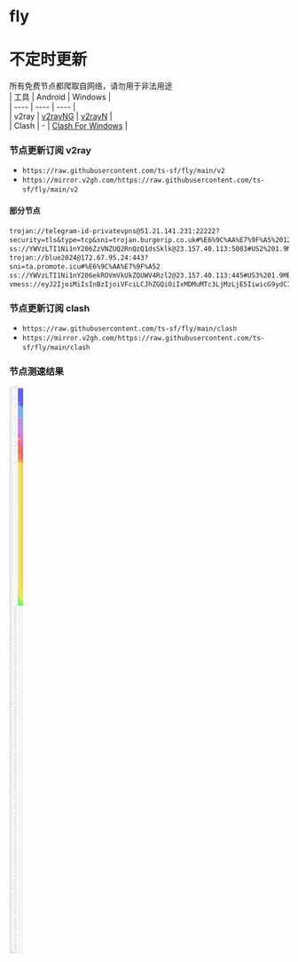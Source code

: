 # fly
# 不定时更新
所有免费节点都爬取自网络，请勿用于非法用途  
|  工具  | Android  | Windows  |  
|  ----  | ----   | ----  |  
| v2ray  | [v2rayNG](https://github.com/2dust/v2rayNG/releases) | [v2rayN](https://github.com/2dust/v2rayN/releases) |  
| Clash  | - | [Clash For Windows](https://github.com/2dust/clashN/releases) | 
  
### 节点更新订阅  v2ray
- `https://raw.githubusercontent.com/ts-sf/fly/main/v2`  
- `https://mirror.v2gh.com/https://raw.githubusercontent.com/ts-sf/fly/main/v2`  

#### 部分节点  
``` 
trojan://telegram-id-privatevpns@51.21.141.231:22222?security=tls&type=tcp&sni=trojan.burgerip.co.uk#%E6%9C%AA%E7%9F%A5%2012.4MB%2Fs
ss://YWVzLTI1Ni1nY206ZzVNZUQ2RnQzQ1dsSklk@23.157.40.113:5003#US2%201.9MB%2Fs
trojan://blue2024@172.67.95.24:443?sni=ta.promote.icu#%E6%9C%AA%E7%9F%A52
ss://YWVzLTI1Ni1nY206ekROVmVkUkZQUWV4Rzl2@23.157.40.113:445#US3%201.9MB%2Fs
vmess://eyJ2IjoiMiIsInBzIjoiVFciLCJhZGQiOiIxMDMuMTc3LjMzLjE5IiwicG9ydCI6IjMwMDEzIiwiaWQiOiI0MTgwNDhhZi1hMjkzLTRiOTktOWIwYy05OGNhMzU4MGRkMjQiLCJhaWQiOiI2NCIsInNjeSI6ImF1dG8iLCJuZXQiOiJ3cyIsInR5cGUiOiJub25lIiwiaG9zdCI6Ind3dy4zNTcwOTYyMC54eXoiLCJwYXRoIjoiL3BhdGgvMzUxMjEyMDgxNTE3IiwidGxzIjoidGxzIiwic25pIjoid3d3LjM1NzA5NjIwLnh5eiIsInRlc3RfbmFtZSI6IlRXIn0=
```
### 节点更新订阅  clash
- `https://raw.githubusercontent.com/ts-sf/fly/main/clash`  
- `https://mirror.v2gh.com/https://raw.githubusercontent.com/ts-sf/fly/main/clash`  

### 节点测速结果
![image](traffic.png)
